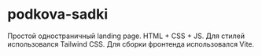 # podkova-sadki

Простой одностраничный landing page. HTML + CSS + JS.
Для стилей использовался Tailwind CSS.
Для сборки фронтенда использовался Vite.

